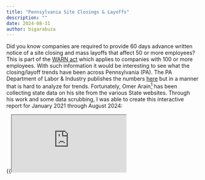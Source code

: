 ```yaml
---
title: "Pennsylvania Site Closings & Layoffs"
description: ""
date: 2024-08-31
author: bigarabuza
---
```

Did you know companies are required to provide 60 days advance written notice of a site closing and mass layoffs that affect 50 or more employees? This is part of the [WARN act](https://www.dol.gov/agencies/eta/layoffs/warn) which applies to companies with 100 or more employees. With such information it would be interesting to see what the closing/layoff trends have been across Pennsylvania (PA). The PA Department of Labor & Industry publishes the numbers [here](https://www.dli.pa.gov/Individuals/Workforce-Development/warn/notices/Pages/default.aspx) but in a manner that is hard to analyze for trends. Fortunately, Omer Arain[^first] has been collecting state data on his site from the various State websites. Through his work and some data scrubbing, I was able to create this interactive report for January 2021 through August 2024: 

{{<iframe src="https://app.powerbi.com/view?r=eyJrIjoiOTRjMmIxYzMtYjZkOC00YjRmLWEzMjUtZDk3NGJkYzFiM2Q4IiwidCI6ImU5Njc2YmFjLWZjNmUtNDk1OS1hNTBlLTFkZWRkOTIxYzUxNSIsImMiOjF9">}}
 
## Key Findings 

The top 3 counties with the highest number of layoffs/closings are Philadelphia, Northampton and Allegheny. It’s no surprise that the two most populous counties - Philadelphia & Allegheny - made it to the top 3 as they are home to Philadelphia & Pittsburgh cities. However, it is surprising that Northampton County - ranked 13th in the state by population, made it to the top 3. The main companies that contributed to Northampton’s ranking were XPO Logistics (1,072 in April 2021), Walmart (597 in June 2023) and Zulily LLC (504 in May 2022). The locations were all distribution centers which leads me to believe that the county is a strategic location for distribution centers serving Philadelphia and surrounding counties.   

Focusing solely on companies, the top 5 layoffs/closings in a month are: 

| Company                 | County                   | Period         | Workers  |
|-------------------------|--------------------------|----------------|----------|
| XPO Logistics           | Northampton              | April 2021     | 1,072    |
| American Airlines Inc.  | Philadelphia             | April 2021     | 1,060    |
| University of the Arts  | Philadelphia             | June 2024      | 704      |
| ARGO AI, LLC            | Allegheny, Westmoreland  | November 2022  | 679      |
| Syncreon                | York                     | December 2022  | 637      |

Logistics (XPO Logistics & Syncreon) is a high burn field as it takes the lion’s share of layoffs/closings in the top 5 companies. Through this exercise I learnt about [ARGO AI](https://techcrunch.com/2022/10/26/ford-vw-backed-argo-ai-is-shutting-down/) – an autonomous driving technology startup that shutdown in 2022. Remember when it felt like we were on the cusp of having self-driving roam our streets back then? Apparently Waymo is making waves in Phoenix, San Francisco & Los Angeles as it made [Time Magazine’s 100 most Influential companies in 2024](https://time.com/6978951/waymo/).  

This was a quick & fun way to get a sense of what is going on in the state in terms of layoffs/closings. The analysis could be further enhanced by examining the layoff/closing numbers per capita in each county. The PA Department of Labor & Industry could also have better controls on layoff/closing submissions from companies. There were counties that didn’t belong to PA in the dataset. Some companies didn't have layoff/closings numbers at all but should have like [David Bridal’s](https://www.cnn.com/2023/04/14/business/davids-bridal-layoffs/index.html). I had to make some assumptions and omissions to run an analysis.  

Did you find this interesting? Would you want a view added to the interactive report? [Please let me know](https://akilianalytics.co/contact/)! 

[^first]: Arain, O. (n.d.). Warn layoff data. WARN Database. https://layoffdata.com/data/

